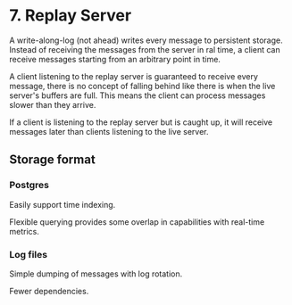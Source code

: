# 7. Replay Server

A write-along-log (not ahead) writes every message to persistent storage. Instead of receiving the messages from the
server in ral time, a client can receive messages starting from an arbitrary point in time.

A client listening to the replay server is guaranteed to receive every message, there is no concept of falling behind
like there is when the live server's buffers are full. This means the client can process messages slower than they arrive.

If a client is listening to the replay server but is caught up, it will receive messages later than clients listening
to the live server.

## Storage format

### Postgres

Easily support time indexing.

Flexible querying provides some overlap in capabilities with real-time metrics.

### Log files

Simple dumping of messages with log rotation.

Fewer dependencies.

